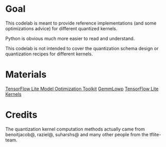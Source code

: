 # Goal

This codelab is meant to provide reference implementations (and some optimizations advice) for different quantized kernels.

Python is obvious much more easier to read and understand.

This codelab is not intended to cover the quantization schema design or quantization recipes for different kernels.

# Materials
[TensorFlow Lite Model Optimization Toolkit](https://www.tensorflow.org/lite/performance/model_optimization)
[GemmLowp](https://github.com/google/gemmlowp)
[TensorFlow Lite Kernels](https://github.com/tensorflow/tensorflow/tree/master/tensorflow/lite/kernels)

# Credits
The quantization kernel computation methods actually came from benoitjacob@, raziel@, suharshs@ and many other people from the tflite-team.
